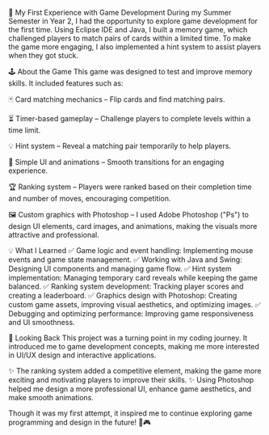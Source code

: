 🚀 My First Experience with Game Development
During my Summer Semester in Year 2, I had the opportunity to explore game development for the first time. Using Eclipse IDE and Java, I built a memory game, which challenged players to match pairs of cards within a limited time. To make the game more engaging, I also implemented a hint system to assist players when they got stuck.

🕹 About the Game
This game was designed to test and improve memory skills. It included features such as:

🃏 Card matching mechanics – Flip cards and find matching pairs.

⏳ Timer-based gameplay – Challenge players to complete levels within a time limit.

💡 Hint system – Reveal a matching pair temporarily to help players.

🎨 Simple UI and animations – Smooth transitions for an engaging experience.

🏆 Ranking system – Players were ranked based on their completion time and number of moves, encouraging competition.

🖼 Custom graphics with Photoshop – I used Adobe Photoshop ("Ps") to design UI elements, card images, and animations, making the visuals more attractive and professional.

💡 What I Learned
✅ Game logic and event handling: Implementing mouse events and game state management.
✅ Working with Java and Swing: Designing UI components and managing game flow.
✅ Hint system implementation: Managing temporary card reveals while keeping the game balanced.
✅ Ranking system development: Tracking player scores and creating a leaderboard.
✅ Graphics design with Photoshop: Creating custom game assets, improving visual aesthetics, and optimizing images.
✅ Debugging and optimizing performance: Improving game responsiveness and UI smoothness.

🎯 Looking Back
This project was a turning point in my coding journey. It introduced me to game development concepts, making me more interested in UI/UX design and interactive applications.

✨ The ranking system added a competitive element, making the game more exciting and motivating players to improve their skills.
✨ Using Photoshop helped me design a more professional UI, enhance game aesthetics, and make smooth animations.

Though it was my first attempt, it inspired me to continue exploring game programming and design in the future! 🚀🎮
